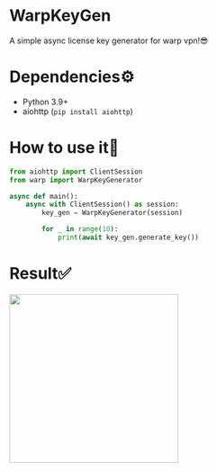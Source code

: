 # WarpKeyGen
A simple async license key generator for warp vpn!😎

# Dependencies⚙️
- Python 3.9+
- aiohttp (`pip install aiohttp`)

# How to use it🤔
```python
from aiohttp import ClientSession
from warp import WarpKeyGenerator

async def main():
    async with ClientSession() as session:
        key_gen = WarpKeyGenerator(session)

        for _ in range(10):
            print(await key_gen.generate_key())
```

# Result✅
<img src="https://sun9-west.userapi.com/sun9-13/s/v1/ig2/EiF_ZdIgDjrrj9CG3PYIuL6v4Wd7AIDMbk6C0J9N3dDcC_nJzsiYBcOYdQWuaB56lbPg5So6gsH7jLtaY9jq_7ur.jpg?size=1080x1870&quality=96&type=album" width="300">
